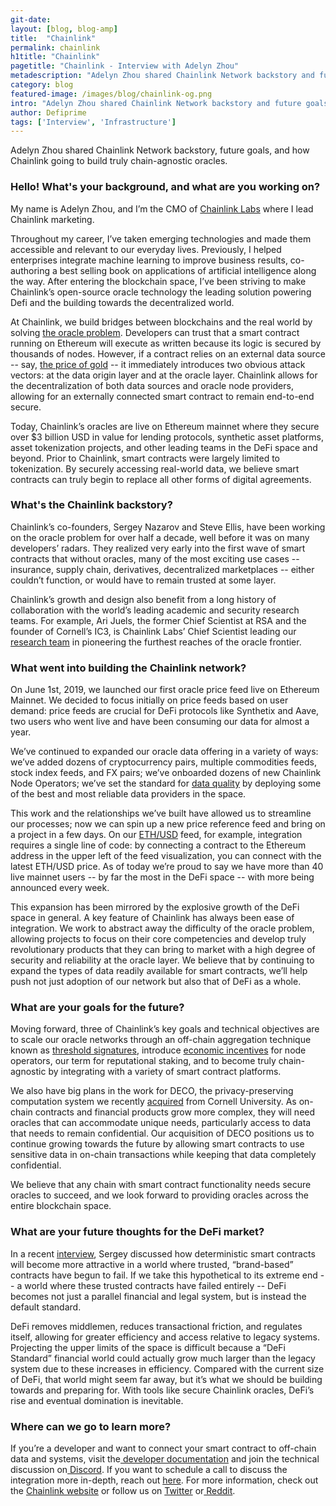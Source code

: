 ```yaml
---
git-date:
layout: [blog, blog-amp]
title:  "Chainlink"
permalink: chainlink
h1title: "Chainlink"
pagetitle: "Chainlink - Interview with Adelyn Zhou"
metadescription: "Adelyn Zhou shared Chainlink Network backstory and future goals, and how Chainlink going to build truly chain-agnostic oracles"
category: blog
featured-image: /images/blog/chainlink-og.png
intro: "Adelyn Zhou shared Chainlink Network backstory and future goals, and how Chainlink going to build truly chain-agnostic oracles"
author: Defiprime
tags: ['Interview', 'Infrastructure']
---
```

Adelyn Zhou shared Chainlink Network backstory, future goals, and how Chainlink going to build truly chain-agnostic oracles.

### Hello! What's your background, and what are you working on?

My name is Adelyn Zhou, and I’m the CMO of [Chainlink Labs](http://www.chainlinklabs.com) where I lead Chainlink marketing.

Throughout my career, I’ve taken emerging technologies and made them accessible and relevant to our everyday lives. Previously, I helped enterprises integrate machine learning to improve business results, co-authoring a best selling book on applications of artificial intelligence along the way. After entering the blockchain space, I’ve been striving to make Chainlink’s open-source oracle technology the leading solution powering Defi and the building towards the decentralized world.

At Chainlink, we build bridges between blockchains and the real world by solving [the oracle problem](https://blog.chain.link/oracles-the-key-to-unlocking-smart-contracts/). Developers can trust that a smart contract running on Ethereum will execute as written because its logic is secured by thousands of nodes. However, if a contract relies on an external data source -- say, [the price of gold](https://feeds.chain.link/xau-usd) -- it immediately introduces two obvious attack vectors: at the data origin layer and at the oracle layer. Chainlink allows for the decentralization of both data sources and oracle node providers, allowing for an externally connected smart contract to remain end-to-end secure.

Today, Chainlink’s oracles are live on Ethereum mainnet where they secure over $3 billion USD in value for lending protocols, synthetic asset platforms, asset tokenization projects, and other leading teams in the DeFi space and beyond. Prior to Chainlink, smart contracts were largely limited to tokenization. By securely accessing real-world data, we believe smart contracts can truly begin to replace all other forms of digital agreements.

### What's the Chainlink backstory?

Chainlink’s co-founders, Sergey Nazarov and Steve Ellis, have been working on the oracle problem for over half a decade, well before it was on many developers’ radars. They realized very early into the first wave of smart contracts that without oracles, many of the most exciting use cases -- insurance, supply chain, derivatives, decentralized marketplaces -- either couldn’t function, or would have to remain trusted at some layer.

Chainlink’s growth and design also benefit from a long history of collaboration with the world’s leading academic and security research teams. For example, Ari Juels, the former Chief Scientist at RSA and the founder of Cornell’s IC3, is Chainlink Labs’ Chief Scientist leading our [research team](https://chainlinklabs.com) in pioneering the furthest reaches of the oracle frontier.


### What went into building the Chainlink network?

On June 1st, 2019, we launched our first oracle price feed live on Ethereum Mainnet. We decided to focus initially on price feeds based on user demand: price feeds are crucial for DeFi protocols like Synthetix and Aave, two users who went live and have been consuming our data for almost a year.

We’ve continued to expanded our oracle data offering in a variety of ways: we’ve added dozens of cryptocurrency pairs, multiple commodities feeds, stock index feeds, and FX pairs; we’ve onboarded dozens of new Chainlink Node Operators; we’ve set the standard for [data quality](https://blog.chain.link/the-importance-of-data-quality-for-defi/) by deploying some of the best and most reliable data providers in the space.

This work and the relationships we’ve built have allowed us to streamline our processes; now we can spin up a new price reference feed and bring on a project in a few days. On our [ETH/USD](https://feeds.chain.link/eth-usd) feed, for example, integration requires a single line of code: by connecting a contract to the Ethereum address in the upper left of the feed visualization, you can connect with the latest ETH/USD price. As of today we’re proud to say we have more than 40 live mainnet users -- by far the most in the DeFi space -- with more being announced every week.

This expansion has been mirrored by the explosive growth of the DeFi space in general. A key feature of Chainlink has always been ease of integration. We work to abstract away the difficulty of the oracle problem, allowing projects to focus on their core competencies and develop truly revolutionary products that they can bring to market with a high degree of security and reliability at the oracle layer. We believe that by continuing to expand the types of data readily available for smart contracts, we’ll help push not just adoption of our network but also that of DeFi as a whole.

### What are your goals for the future?

Moving forward, three of Chainlink’s key goals and technical objectives are to scale our oracle networks through an off-chain aggregation technique known as [threshold signatures](https://blog.chain.link/threshold-signatures-in-chainlink/), introduce [economic incentives](https://www.youtube.com/watch?v=A7u8XDkInqE) for node operators, our term for reputational staking, and to become truly chain-agnostic by integrating with a variety of smart contract platforms.

We also have big plans in the work for DECO, the privacy-preserving computation system we recently [acquired](https://www.coindesk.com/chainlink-blockchain-privacy-oracle) from Cornell University. As on-chain contracts and financial products grow more complex, they will need oracles that can accommodate unique needs, particularly access to data that needs to remain confidential. Our acquisition of DECO positions us to continue growing towards the future by allowing smart contracts to use sensitive data in on-chain transactions while keeping that data completely confidential.

We believe that any chain with smart contract functionality needs secure oracles to succeed, and we look forward to providing oracles across the entire blockchain space.

### What are your future thoughts for the DeFi market?

In a recent [interview](https://twitter.com/SergeyNazarov/status/1290432142992760832), Sergey discussed how deterministic smart contracts will become more attractive in a world where trusted, “brand-based” contracts have begun to fail. If we take this hypothetical to its extreme end -- a world where these trusted contracts have failed entirely -- DeFi becomes not just a parallel financial and legal system, but is instead the default standard.

DeFi removes middlemen, reduces transactional friction, and regulates itself, allowing for greater efficiency and access relative to legacy systems. Projecting the upper limits of the space is difficult because a “DeFi Standard” financial world could actually grow much larger than the legacy system due to these increases in efficiency. Compared with the current size of DeFi, that world might seem far away, but it’s what we should be building towards and preparing for. With tools like secure Chainlink oracles, DeFi’s rise and eventual domination is inevitable.


### Where can we go to learn more?

If you’re a developer and want to connect your smart contract to off-chain data and systems, visit the[ developer documentation](https://docs.chain.link/) and join the technical discussion on[ Discord](https://discordapp.com/invite/aSK4zew). If you want to schedule a call to discuss the integration more in-depth, reach out [here](https://chainlink.typeform.com/to/gEwrPO). For more information, check out the [Chainlink website](https://chain.link/) or follow us on [Twitter](https://twitter.com/chainlink) or[ Reddit](https://www.reddit.com/r/Chainlink/).
